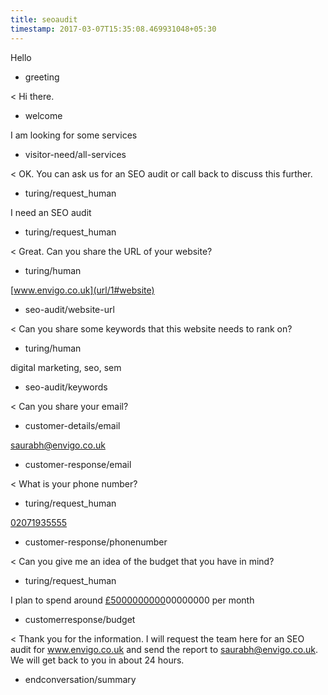 ```yaml
---
title: seoaudit
timestamp: 2017-03-07T15:35:08.469931048+05:30
---
```


Hello
* greeting

< Hi there.
* welcome

I am looking for some services
* visitor-need/all-services

< OK. You can ask us for an SEO audit or call back to discuss this further.
* turing/request_human

I need an SEO audit
* turing/request_human

< Great. Can you share the URL of your website?
* turing/human

[www.envigo.co.uk](url/1#website)
* seo-audit/website-url

< Can you share some keywords that this website needs to rank on?
* turing/human

digital marketing, seo, sem
* seo-audit/keywords

< Can you share your email?
* customer-details/email

[saurabh@envigo.co.uk](2#customer-email)
* customer-response/email

< What is your phone number?
* turing/request_human

[02071935555](phone-number/3#customer-phonenumber)
* customer-response/phonenumber

< Can you give me an idea of the budget that you have in mind?
* turing/request_human

I plan to spend around [£5000000000](amount-of-money/4#customer-budget)00000000 per month
* customerresponse/budget

< Thank you for the information. I will request the team here for an SEO audit for www.envigo.co.uk and send the report to saurabh@envigo.co.uk. We will get back to you in about 24 hours.
* endconversation/summary
